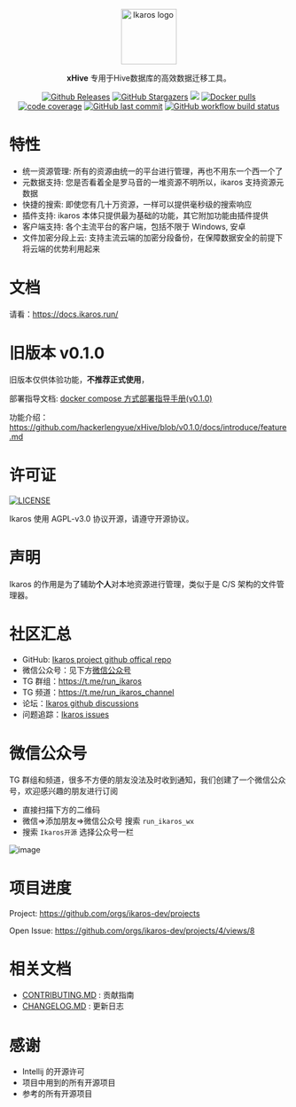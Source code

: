 <p align="center">
    <a href="#" target="_blank">
        <img width="100" src="assets/logo.png" alt="Ikaros logo" />
    </a>
</p>

<p align="center"><b>xHive</b> 专用于Hive数据库的高效数据迁移工具。</p>



<p align="center">
<a href="https://github.com/hackerlengyue/xHive/releases"><img alt="Github Releases" src="https://img.shields.io/github/v/release/hackerlengyue/xHive?include_prereleases&style=flat-square" /></a>
<a href="https://github.com/hackerlengyue/xHive/stargazers"><img alt="GitHub Stargazers" src="https://img.shields.io/github/stars/hackerlengyue/xHive.svg?style=flat-square&label=Stars&logo=github" /></a>
<a href="https://github.com/hackerlengyue/xHive/issues"><img src="https://img.shields.io/github/issues/hackerlengyue/xHive?color=blue&style=flat-square"/></a>
<a href="https://hub.docker.com/r/ikarosrun/ikaros"><img alt="Docker pulls" src="https://img.shields.io/docker/pulls/liguohaocn/ikaros?style=flat-square" /></a>
<a href="https://app.codecov.io/github/hackerlengyue/xHive"><img alt="code coverage" src="https://img.shields.io/codecov/c/github/hackerlengyue/xHive/master?style=flat-square" /></a>
<a href="https://github.com/hackerlengyue/xHive/commits"><img alt="GitHub last commit" src="https://img.shields.io/github/last-commit/hackerlengyue/xHive.svg?style=flat-square" /></a>
<a href="https://github.com/hackerlengyue/xHive/actions"><img alt="GitHub workflow build status" src="https://img.shields.io/github/actions/workflow/status/hackerlengyue/xHive/ikaros-server-ci.yml?branch=master&style=flat-square" /></a>
<br />
</p>

# 特性

- 统一资源管理: 所有的资源由统一的平台进行管理，再也不用东一个西一个了
- 元数据支持: 您是否看着全是罗马音的一堆资源不明所以，ikaros 支持资源元数据
- 快捷的搜索: 即使您有几十万资源，一样可以提供毫秒级的搜索响应
- 插件支持: ikaros 本体只提供最为基础的功能，其它附加功能由插件提供
- 客户端支持: 各个主流平台的客户端，包括不限于 Windows, 安卓
- 文件加密分段上云: 支持主流云端的加密分段备份，在保障数据安全的前提下将云端的优势利用起来

# 文档

请看：https://docs.ikaros.run/

# 旧版本 v0.1.0

旧版本仅供体验功能，**不推荐正式使用**，

部署指导文档: [docker compose 方式部署指导手册(v0.1.0)](https://github.com/hackerlengyue/xHive/blob/v0.1.0/docs/deploy/deploy-with-docker-compose.md)

功能介绍：https://github.com/hackerlengyue/xHive/blob/v0.1.0/docs/introduce/feature.md

# 许可证

<a href="https://github.com/hackerlengyue/xHive/blob/master/LICENSE"><img alt="LICENSE" src="https://img.shields.io/github/license/hackerlengyue/xHive?style=flat-square" /></a>

Ikaros 使用 AGPL-v3.0 协议开源，请遵守开源协议。

# 声明

Ikaros 的作用是为了辅助**个人**对本地资源进行管理，类似于是 C/S 架构的文件管理器。

# 社区汇总

- GitHub: [Ikaros project github offical repo](https://github.com/hackerlengyue/xHive)
- 微信公众号：见下方[微信公众号](#微信公众号)
- TG 群组：https://t.me/run_ikaros
- TG 频道：https://t.me/run_ikaros_channel
- 论坛：[Ikaros github discussions](https://github.com/orgs/ikaros-dev/discussions)
- 问题追踪：[Ikaros issues](https://github.com/hackerlengyue/xHive/issues)

# 微信公众号

TG 群组和频道，很多不方便的朋友没法及时收到通知，我们创建了一个微信公众号，欢迎感兴趣的朋友进行订阅

- 直接扫描下方的二维码
- 微信=>添加朋友=>微信公众号 搜索 `run_ikaros_wx`
- 搜索 `Ikaros开源` 选择公众号一栏

![image](https://user-images.githubusercontent.com/46225881/205643915-e41b46a3-b094-4e50-8458-9417139add7a.png)

# 项目进度

Project: https://github.com/orgs/ikaros-dev/projects

Open Issue: https://github.com/orgs/ikaros-dev/projects/4/views/8

# 相关文档

- [CONTRIBUTING.MD](CONTRIBUTING.MD) : 贡献指南
- [CHANGELOG.MD](CHANGELOG.MD) : 更新日志

# 感谢

- Intellij 的开源许可
- 项目中用到的所有开源项目
- 参考的所有开源项目
